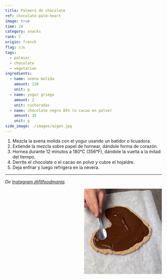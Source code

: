 ```yaml
---
title: Palmera de chocolate
ref: chocolate-palm-heart
image: true
time: 24
category: snacks
rank: C
origin: french
flag: 🇫🇷
tags:
  - palmier
  - chocolate
  - vegetarian
ingredients:
  - name: avena molida
    amount: 110
    unit: g
  - name: yogur griego
    amount: 2
    unit: cucharadas
  - name: chocolate negro 85% (o cacao en polvo)
    amount: 35
    unit: g
side_image: ./images/aigen.jpg
---
```


1. Mezcla la avena molida con el yogur usando un batidor o licuadora.
2. Extiende la mezcla sobre papel de hornear, dándole forma de corazón.
3. Hornea durante 12 minutos a 180°C (356°F), dándole la vuelta a la mitad del tiempo.
4. Derrite el chocolate o el cacao en polvo y cubre el hojaldre.
5. Deja enfriar y luego refrigera en la nevera.

---

_De [Instagram @fitfoodmania](https://www.instagram.com/reel/Crq7IehIx_h/?utm_source=ig_web_copy_link&igsh=MzRlODBiNWFlZA==)._

<img src="images/palmera.png" style="width:250px; float:right;"/>

